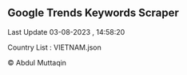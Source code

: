 

## Google Trends Keywords Scraper 
 
Last Update 03-08-2023 , 14:58:20

Country List :
VIETNAM.json



© Abdul Muttaqin 
